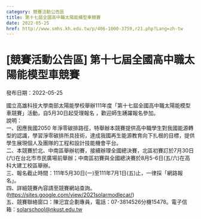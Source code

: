 ```yaml
---
category: 競賽活動公告區
title: 第十七屆全國高中職太陽能模型車競賽
date: 2022-05-25
href: http://www.smhs.kh.edu.tw/p/406-1000-3759,r21.php?Lang=zh-tw
---
```


# [競賽活動公告區] 第十七屆全國高中職太陽能模型車競賽

發布日期：2022-05-25

國立高雄科技大學南部太陽能學校舉辦111年度「第十七屆全國高中職太陽能模型車競賽」活動，自5月30日起受理報名 ，歡迎師生踴躍報名參加。  
說明：  
一、因應我國2050 年淨零碳排路徑，特舉辦本競賽提供高中職學生對我國能源轉型的認識，學習淨零碳排所具技術，達成我國再生能源教育向下扎根的目標，提供學生展現個人及團隊的工程和設計技能機會平台。  
二、本競賽於北、中南區舉辦初賽，接續辦理全國總決賽，北區初賽訂於7月30日(六)在台北市市民廣場前舉辦；中南區初賽與全國總決賽於8月5-6日(五/六)在高科大建工校區舉辦。  
三、報名截止時間：111年5月30日(一)至111年7月1日(五)止，一律採「網路報名」。  
四、詳細競賽內容請至競賽網站查詢。(https://sites.google.com/view/2021solarmodlecar/)  
五、競賽聯絡窗口：陳汜宜企劃專員，電話：07-3814526分機15478。電子信箱：solarschool@nkust.edu.tw

